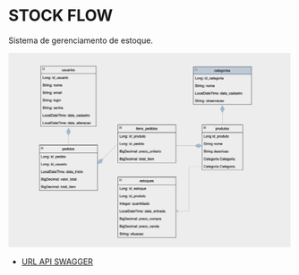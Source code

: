 # STOCK FLOW

Sistema de gerenciamento de estoque.

![Diagram de Classe](./src/main/resources/img/diagrama-class.png)

* [URL API SWAGGER](https://stockflow-service.onrender.com/swagger-ui/index.html)

